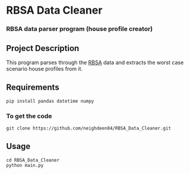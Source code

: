 # RBSA Data Cleaner
### RBSA data parser program (house profile creator)

## Project Description
This program parses through the [RBSA](https://neea.org/data/residential-building-stock-assessment) data and extracts the worst case scenario house profiles from it.



## Requirements
```
pip install pandas datetime numpy
```

### To get the code
```
git clone https://github.com/neighdeen84/RBSA_Data_Cleaner.git
```


## Usage
```
cd RBSA_Data_Cleaner
python main.py
```
